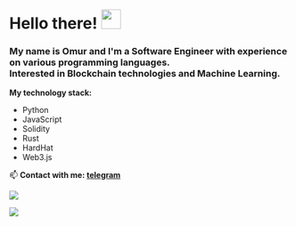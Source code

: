 # Hello there! <img src="https://media.giphy.com/media/hvRJCLFzcasrR4ia7z/giphy.gif" width="35">

### My name is Omur and I'm a Software Engineer with experience on various programming languages. <br/> Interested in Blockchain technologies and Machine Learning.

**My technology stack:**
* Python
* JavaScript
* Solidity
* Rust
* HardHat
* Web3.js

📫 **Contact with me: [telegram](https://t.me/i_am_jedi)**

<!-- ![Top Langs](https://github-readme-stats.vercel.app/api/top-langs/?username=JediFaust&layout=compact) -->
<picture>
<source
  srcset="https://github-readme-stats.vercel.app/api?username=JediFaust&show_icons=true&theme=dark"
  media="(prefers-color-scheme: dark)"
/>
<source
  srcset="https://github-readme-stats.vercel.app/api?username=JediFaust&show_icons=true"
  media="(prefers-color-scheme: light), (prefers-color-scheme: no-preference)"
/>
<img src="https://github-readme-stats.vercel.app/api?username=JediFaust&show_icons=true" />
</picture>

![](https://komarev.com/ghpvc/?username=JediFaust)


